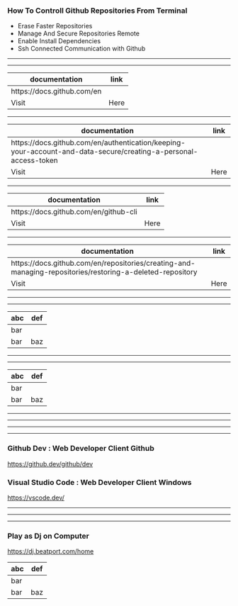 
### How To Controll Github Repositories From Terminal 

- Erase Faster Repositories
- Manage And Secure Repositories Remote
- Enable Install Dependencies 
- Ssh Connected Communication with Github 

----------------



----------------

<table>
<thead>
<tr>
<th>documentation</th>
<th>link</th>
</tr>
</thead>
<tbody>
<tr>
  
  
  <td> https://docs.github.com/en </td>
  
  
   

  

</tr>
<tr>
<td>Visit</td>
<td>Here</td>
</tr>
</tbody>
</table>

----------------



<table>
<thead>
<tr>
<th>documentation</th>
<th>link</th>
</tr>
</thead>
<tbody>
<tr>
<td> https://docs.github.com/en/authentication/keeping-your-account-and-data-secure/creating-a-personal-access-token </td>
<td></td>
</tr>
<tr>
<td>Visit</td>
<td>Here</td>
</tr>
</tbody>
</table>


----------------


<table>
<thead>
<tr>
<th>documentation</th>
<th>link</th>
</tr>
</thead>
<tbody>
<tr>
<td>   https://docs.github.com/en/github-cli </td>
<td></td>
</tr>
<tr>
<td>Visit</td>
<td>Here</td>
</tr>
</tbody>
</table>




----------------



<table>
<thead>
<tr>
<th>documentation</th>
<th>link</th>
</tr>
</thead>
<tbody>
<tr>
<td> https://docs.github.com/en/repositories/creating-and-managing-repositories/restoring-a-deleted-repository </td>
<td></td>
</tr>
<tr>
<td>Visit</td>
<td>Here</td>
</tr>
</tbody>
</table>


----------------





----------------



<table>
<thead>
<tr>
<th>abc</th>
<th>def</th>
</tr>
</thead>
<tbody>
<tr>
<td>bar</td>
<td></td>
</tr>
<tr>
<td>bar</td>
<td>baz</td>
</tr>
</tbody>
</table>


----------------



----------------



<table>
<thead>
<tr>
<th>abc</th>
<th>def</th>
</tr>
</thead>
<tbody>
<tr>
<td>bar</td>
<td></td>
</tr>
<tr>
<td>bar</td>
<td>baz</td>
</tr>
</tbody>
</table>


----------------




----------------




----------------






----------------


### Github Dev : Web Developer Client Github 

https://github.dev/github/dev




### Visual Studio Code : Web Developer Client Windows 



https://vscode.dev/

----------------

----------------


----------------

### Play as Dj on Computer 

https://dj.beatport.com/home





<table>
<thead>
<tr>
<th>abc</th>
<th>def</th>
</tr>
</thead>
<tbody>
<tr>
<td>bar</td>
<td></td>
</tr>
<tr>
<td>bar</td>
<td>baz</td>
</tr>
</tbody>
</table>
